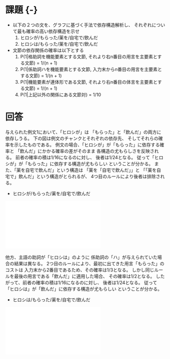 # 課題 {-}

* 以下の２つの文を、グラフに基づく手法で依存構造解析し、
  それぞれについて最も確率の高い依存構造を示せ
    1. ヒロシが/もらった/薬を/自宅で/飲んだ
    1. ヒロシは/もらった/薬を/自宅で/飲んだ
* 文節の依存関係の確率は以下とする
    1. P(1|格助詞を機能要素とする文節, それより右n番目の用言を主要素とする文節) = 1/(n + 1)
    1. P(1|係助詞ハを機能要素とする文節, 入力末からn番目の用言を主要素とする文節) = 1/(n + 1)
    1. P(1|機能要素が連体形である文節, それより右n番目の体言を主要素とする文節) = 1/(n + 1)
    1. P(1|上記以外の関係にある文節対) = 1/10

# 回答

与えられた例文1において、「ヒロシが」は
「もらった」と「飲んだ」の両方に依存しうる。
下の図は例文のチャンクとそれぞれの依存先、
そしてそれらの確率を示したものである。
例文の場合、「ヒロシが」が「もらった」に依存する確率と
「飲んだ」にかかる確率の差がそのまま
各構造の尤もらしさを反映される。
前者の確率の積は1/16になるのに対し、
後者は1/24となる。
従って「ヒロシが」が「もらった」に依存する構造が尤もらしい
ということが分かる。
また、「薬を自宅で飲んだ」という構造は
「薬を「自宅で飲んだ」」と
「「薬を自宅で」飲んだ」という構造がとられるが、
4つ目のルールにより後者は排除される。

* ヒロシが/もらった/薬を/自宅で/飲んだ

![](./ex1.pdf)

他方、主語の助詞が「ヒロシは」のように
係助詞の「ハ」が与えられていた場合の結果は異なる。
2つ目のルールにより、最初に出てきた用言「もらった」のコストは
入力末から2番目であるため、その確率は1/3となる。
しかし同じルールを最後の用言である「飲んだ」に適用した場合、
その確率は1/2となる。
したがって、前者の確率の積は1/16になるのに対し、
後者は1/24となる。
従って「ヒロシは」が「飲んだ」に依存する構造が尤もらしい
ということが分かる。

* ヒロシは/もらった/薬を/自宅で/飲んだ

![](./ex2.pdf)
